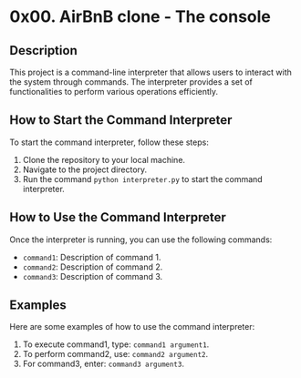 # 0x00. AirBnB clone - The console

## Description
This project is a command-line interpreter that allows users to interact with the system through commands. The interpreter provides a set of functionalities to perform various operations efficiently.

## How to Start the Command Interpreter
To start the command interpreter, follow these steps:
1. Clone the repository to your local machine.
2. Navigate to the project directory.
3. Run the command `python interpreter.py` to start the command interpreter.

## How to Use the Command Interpreter
Once the interpreter is running, you can use the following commands:
- `command1`: Description of command 1.
- `command2`: Description of command 2.
- `command3`: Description of command 3.

## Examples
Here are some examples of how to use the command interpreter:
1. To execute command1, type: `command1 argument1`.
2. To perform command2, use: `command2 argument2`.
3. For command3, enter: `command3 argument3`.
